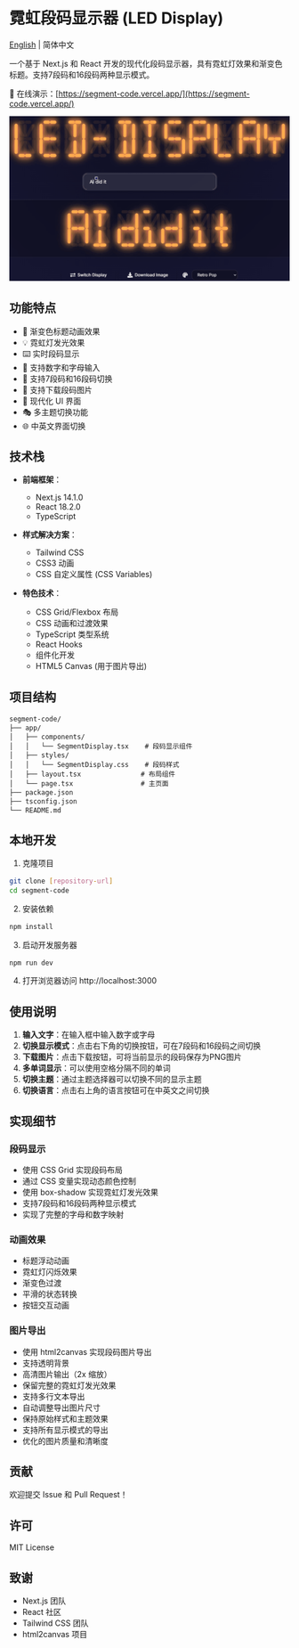 # 霓虹段码显示器 (LED Display)

[English](./README_EN.md) | 简体中文

一个基于 Next.js 和 React 开发的现代化段码显示器，具有霓虹灯效果和渐变色标题。支持7段码和16段码两种显示模式。

🔗 在线演示：[https://segment-code.vercel.app/](https://segment-code.vercel.app/)

![文字创意拷贝自第6届阿联酋国际海报节（EIPF）金奖作品](demo.gif)

## 功能特点

- 🌈 渐变色标题动画效果
- 💡 霓虹灯发光效果
- ⌨️ 实时段码显示
- 🎯 支持数字和字母输入
- 🔄 支持7段码和16段码切换
- 💾 支持下载段码图片
- 🎨 现代化 UI 界面
- 🎭 多主题切换功能
- 🌐 中英文界面切换

## 技术栈

- **前端框架**：
  - Next.js 14.1.0
  - React 18.2.0
  - TypeScript

- **样式解决方案**：
  - Tailwind CSS
  - CSS3 动画
  - CSS 自定义属性 (CSS Variables)

- **特色技术**：
  - CSS Grid/Flexbox 布局
  - CSS 动画和过渡效果
  - TypeScript 类型系统
  - React Hooks
  - 组件化开发
  - HTML5 Canvas (用于图片导出)

## 项目结构

```
segment-code/
├── app/
│   ├── components/
│   │   └── SegmentDisplay.tsx    # 段码显示组件
│   ├── styles/
│   │   └── SegmentDisplay.css    # 段码样式
│   ├── layout.tsx               # 布局组件
│   └── page.tsx                 # 主页面
├── package.json
├── tsconfig.json
└── README.md
```

## 本地开发

1. 克隆项目
```bash
git clone [repository-url]
cd segment-code
```

2. 安装依赖
```bash
npm install
```

3. 启动开发服务器
```bash
npm run dev
```

4. 打开浏览器访问 http://localhost:3000

## 使用说明

1. **输入文字**：在输入框中输入数字或字母
2. **切换显示模式**：点击右下角的切换按钮，可在7段码和16段码之间切换
3. **下载图片**：点击下载按钮，可将当前显示的段码保存为PNG图片
4. **多单词显示**：可以使用空格分隔不同的单词
5. **切换主题**：通过主题选择器可以切换不同的显示主题
6. **切换语言**：点击右上角的语言按钮可在中英文之间切换

## 实现细节

### 段码显示

- 使用 CSS Grid 实现段码布局
- 通过 CSS 变量实现动态颜色控制
- 使用 box-shadow 实现霓虹灯发光效果
- 支持7段码和16段码两种显示模式
- 实现了完整的字母和数字映射

### 动画效果

- 标题浮动动画
- 霓虹灯闪烁效果
- 渐变色过渡
- 平滑的状态转换
- 按钮交互动画

### 图片导出

- 使用 html2canvas 实现段码图片导出
- 支持透明背景
- 高清图片输出（2x 缩放）
- 保留完整的霓虹灯发光效果
- 支持多行文本导出
- 自动调整导出图片尺寸
- 保持原始样式和主题效果
- 支持所有显示模式的导出
- 优化的图片质量和清晰度

## 贡献

欢迎提交 Issue 和 Pull Request！

## 许可

MIT License

## 致谢

- Next.js 团队
- React 社区
- Tailwind CSS 团队
- html2canvas 项目 